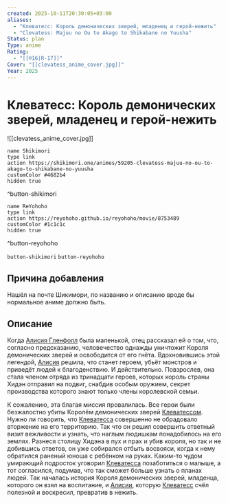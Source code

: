 ```yaml
---
created: 2025-10-11T20:30:05+03:00
aliases:
  - "Клеватесс: Король демонических зверей, младенец и герой-нежить"
  - "Clevatess: Majuu no Ou to Akago to Shikabane no Yuusha"
Status: plan
Type: anime
Rating:
  - "[[®️16|R-17]]"
Cover: "[[clevatess_anime_cover.jpg]]"
Year: 2025
---
```


# Клеватесс: Король демонических зверей, младенец и герой-нежить

![[clevatess_anime_cover.jpg]]



```button
name Shikimori
type link
action https://shikimori.one/animes/59205-clevatess-majuu-no-ou-to-akago-to-shikabane-no-yuusha
customColor #4682b4
hidden true
```
^button-shikimori

```button
name ReYohoho
type link
action https://reyohoho.github.io/reyohoho/movie/8753489
customColor #1c1c1c
hidden true
```
^button-reyohoho


`button-shikimori` `button-reyohoho`

## Причина добавления

Нашёл на почте Шикимори, по названию и описанию вроде бы нормальное аниме должно быть.


## Описание

Когда [Алисия Гленфолл](https://shikimori.one/characters/251991-alicia-glenfall) была маленькой, отец рассказал ей о том, что, согласно предсказанию, человечество однажды уничтожит Короля демонических зверей и освободится от его гнёта. Вдохновившись этой легендой, [Алисия](https://shikimori.one/characters/251991-alicia-glenfall) решила, что станет героем, убьёт монстров и приведёт людей к благоденствию. И действительно. Повзрослев, она стала членом отряда из тринадцати героев, которых король страны Хидэн отправил на подвиг, снабдив особым оружием, секрет производства которого знают только члены королевской семьи.

К сожалению, эта благая миссия провалилась. Все герои были безжалостно убиты Королём демонических зверей [Клеватессом](https://shikimori.one/characters/251993-clevatess). Нужно ли говорить, что [Клеватесса](https://shikimori.one/characters/251993-clevatess) совершенно не обрадовало вторжение на его территорию. Так что он решил совершить ответный визит вежливости и узнать, что наглым людишкам понадобилось на его землях. Разнеся столицу Хидэна в пух и прах и убив короля, но так и не добившись ответов, он уже собирался отбыть восвояси, когда к нему обратился раненый юноша с ребёнком на руках. Каким-то чудом умирающий подросток уговорил [Клеватесса](https://shikimori.one/characters/251993-clevatess) позаботиться о малыше, а тот согласился, подумав, что так сможет больше узнать о планах людей.
Так началась история Короля демонических зверей, младенца, которого он взял на воспитание, и [Алисии](https://shikimori.one/characters/251991-alicia-glenfall), которую [Клеватесс](https://shikimori.one/characters/251993-clevatess) счёл полезной и воскресил, превратив в нежить.
